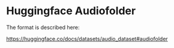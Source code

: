 # Huggingface Audiofolder

The format is described here:

https://huggingface.co/docs/datasets/audio_dataset#audiofolder
